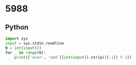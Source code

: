 # 5988

## Python

```python
import sys
input = sys.stdin.readline
N = int(input())
for _ in range(N):
    print(['even', 'odd'][int(input().strip()[-1]) % 2])
```
